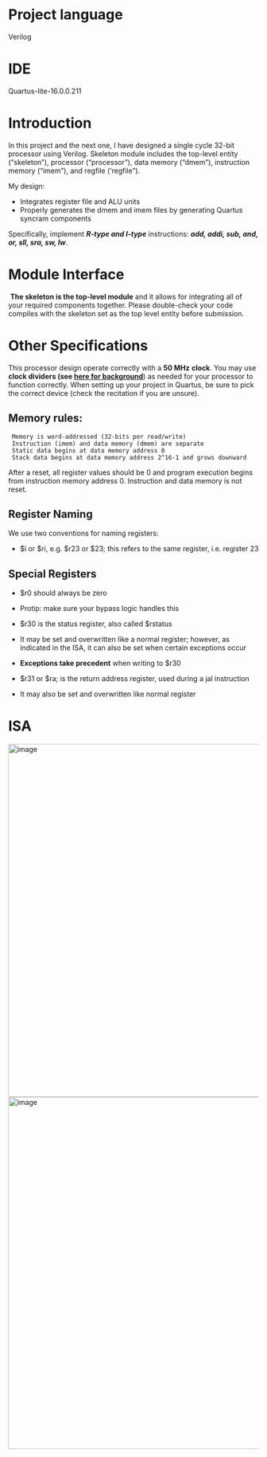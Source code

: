 # Project language 
Verilog

# IDE
Quartus-lite-16.0.0.211

# Introduction
In this project and the next one, I have  designed a single cycle 32-bit processor using Verilog.
Skeleton module includes the top-level entity (“skeleton”), processor (“processor”), data memory (“dmem”), instruction memory (“imem”), and regfile (‘regfile”).

 My design:

-   Integrates register file and ALU units
-   Properly generates the dmem and imem files by generating Quartus syncram components

Specifically, implement **_R-type and I-type_** instructions: **_add, addi, sub, and, or, sll, sra, sw, lw_**.

# Module Interface
 **The skeleton is the top-level module** and it allows for integrating all of your required components together. Please double-check your code compiles with the skeleton set as the top level entity before submission.

# Other Specifications


This processor design operate correctly with a **50 MHz** **clock**. You may use **clock dividers (see [here for background](http://referencedesigner.com/tutorials/verilogexamples/verilog_ex_02.php)**) as needed for your processor to function correctly. When setting up your project in Quartus, be sure to pick the correct device (check the recitation if you are unsure).

## Memory rules:

	 Memory is word-addressed (32-bits per read/write)
	 Instruction (imem) and data memory (dmem) are separate
	 Static data begins at data memory address 0
	 Stack data begins at data memory address 2^16-1 and grows downward

After a reset, all register values should be 0 and program execution begins from instruction memory address 0. Instruction and data memory is not reset. 

## Register Naming

We use two conventions for naming registers:

-   $i or $ri, e.g. $r23 or $23; this refers to the same register, i.e. register 23

## Special Registers

-   $r0 should always be zero

-   Protip: make sure your bypass logic handles this

-   $r30 is the status register, also called $rstatus

-   It may be set and overwritten like a normal register; however, as indicated in the ISA, it can also be set when certain exceptions occur
-   **Exceptions take precedent** when writing to $r30

-   $r31 or $ra; is the return address register, used during a jal instruction

-   It may also be set and overwritten like normal register

# ISA
<img width="709" alt="image" src="https://user-images.githubusercontent.com/67783915/180010162-378839d7-c236-4abb-b24d-8d5600b0ad5e.png">
<img width="707" alt="image" src="https://user-images.githubusercontent.com/67783915/180010298-1db7dc04-1e75-4d7c-bda7-069a27f85b95.png">


